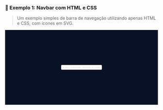 ### 🧪 Exemplo 1: Navbar com HTML e CSS

> Um exemplo simples de barra de navegação utilizando apenas HTML e CSS, com ícones em SVG.

[![Navbar Exemplo 1](./assets/thumb-navbar.png)](./assets/exemplo.mp4)
